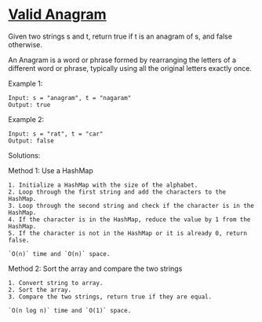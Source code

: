 # [Valid Anagram](./ValidAnagram.java)

Given two strings s and t, return true if t is an anagram of s, and false otherwise.

An Anagram is a word or phrase formed by rearranging the letters of a different word or phrase, typically using all the original letters exactly once.

Example 1:

    Input: s = "anagram", t = "nagaram"
    Output: true

Example 2:

    Input: s = "rat", t = "car"
    Output: false

Solutions:

Method 1: Use a HashMap

    1. Initialize a HashMap with the size of the alphabet.
    2. Loop through the first string and add the characters to the HashMap.
    3. Loop through the second string and check if the character is in the HashMap.
    4. If the character is in the HashMap, reduce the value by 1 from the HashMap.
    5. If the character is not in the HashMap or it is already 0, return false.

    `O(n)` time and `O(n)` space.

Method 2: Sort the array and compare the two strings

    1. Convert string to array.
    2. Sort the array.
    3. Compare the two strings, return true if they are equal.

    `O(n log n)` time and `O(1)` space.
